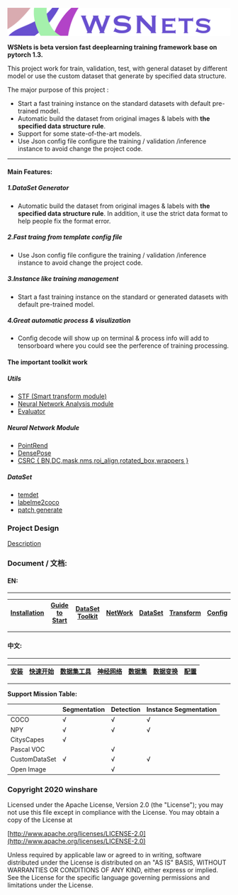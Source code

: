 <!--
 Copyright 2020 winshare
 
 Licensed under the Apache License, Version 2.0 (the "License");
 you may not use this file except in compliance with the License.
 You may obtain a copy of the License at
 
     http://www.apache.org/licenses/LICENSE-2.0
 
 Unless required by applicable law or agreed to in writing, software
 distributed under the License is distributed on an "AS IS" BASIS,
 WITHOUT WARRANTIES OR CONDITIONS OF ANY KIND, either express or implied.
 See the License for the specific language governing permissions and
 limitations under the License.
-->
![](Resources/Document/IMG_0932.PNG)


**WSNets is beta version fast deeplearning training framework base on pytorch 1.3.**


This project work for train, validation, test, with general dataset by different model or use the custom dataset that generate by specified data structure.


The major purpose of this project :

* Start a fast training instance on the standard datasets with default pre-trained model.
*  Automatic build the dataset from original images & labels with **the specified data structure rule**.
* Support for some state-of-the-art models.  
* Use Json config file configure the training / validation /inference instance to avoid change the project code.

****

#### Main Features:

##### 1.DataSet Generator

*  Automatic build the dataset from original images & labels with **the specified data structure rule**. In addition, it use the strict data format to help people fix the format error.


##### 2.Fast traing from template config file

* Use Json config file configure the training / validation /inference instance to avoid change the project code.



##### 3.Instance like training management 

* Start a fast training instance on the standard or generated datasets with default pre-trained model.


##### 4.Great automatic process & visulization 


* Config decode will show up on terminal & process info will add to tensorboard where you could see the perference of training processing. 


#### The important toolkit work


##### Utils
* [STF (Smart transform module)](Src/Utils/Transform/README.md)
* [Neural Network Analysis module](Src/Utils/Transform/README.md)
* [Evaluator](Src/Utils/Evaluator/README.md)

##### Neural Network Module
* [PointRend](Src/Nets/Module/PointRend/README.md)
* [DensePose](Src/Nets/Module/DensePose/README.md)
* [CSRC { BN,DC,mask,nms,roi_align,rotated_box,wrappers }](Src/Nets/Layers/csrc/README.md)

##### DataSet

* [temdet](Data/Toolkit/temdet/README.md)
* [labelme2coco](Data/README.md)
* [patch generate](Data/README.md)

### Project Design

[Description](Resources/Document/DesignDescription.md)


### Document / 文档:

#### EN:

****


| [Installation](Resources/Document/Installation.md)| [Guide to Start](./Resources/Document/Guide2start.md) | [DataSet Toolkit](./Src/Utils/DataToolkit/README.md) | [NetWork](./Src/Nets/README.md) | [DataSet](./Data/README.md)| [Transform](./Src/Utils/Transform/README.md) | [Config](./Config/README.md) |
|---|---|---|---|---|---|---|

****


#### 中文:
****
| [安装](Resources/Document/Installation.md) | [快速开始](./Resources/Document/Guide2start.md)| [数据集工具](./Src/Utils/DataToolkit/README.md) | [神经网络](./Src/Nets/README.md) | [数据集](./Data/README.md) | [数据变换](./Src/Utils/Transform/README.md) | [配置](./Config/README.md) |
|---|---|---|---|---|---|---|

****

**Support Mission Table:**

|   | Segmentation  | Detection  | Instance Segmentation |
|---|---|---|---|
| COCO  | √  | √  |  √ |
|  NPY |  √ |  √ |  √ |
|  CitysCapes | √  |   |   |
| Pascal VOC  |   |  √ |   |
| CustomDataSet  |  √ | √  | √  |
| Open Image  |   | √  |   |




### Copyright 2020 winshare
 
 Licensed under the Apache License, Version 2.0 (the "License");
 you may not use this file except in compliance with the License.
 You may obtain a copy of the License at
 
 [http://www.apache.org/licenses/LICENSE-2.0](http://www.apache.org/licenses/LICENSE-2.0)
 
 Unless required by applicable law or agreed to in writing, software
 distributed under the License is distributed on an "AS IS" BASIS,
 WITHOUT WARRANTIES OR CONDITIONS OF ANY KIND, either express or implied.
 See the License for the specific language governing permissions and
 limitations under the License.